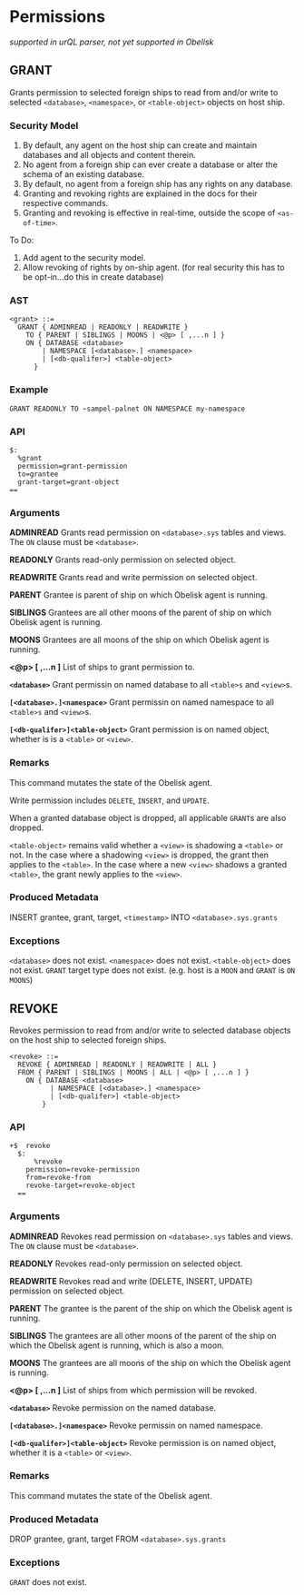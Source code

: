# Permissions
*supported in urQL parser, not yet supported in Obelisk*

## GRANT

Grants permission to selected foreign ships to read from and/or write to selected `<database>`, `<namespace>`, or `<table-object>` objects on host ship.

### Security Model

1. By default, any agent on the host ship can create and maintain databases and all objects and content therein.
2. No agent from a foreign ship can ever create a database or alter the schema of an existing database.
3. By default, no agent from a foreign ship has any rights on any database.
4. Granting and revoking rights are explained in the docs for their respective commands.
5. Granting and revoking is effective in real-time, outside the scope of `<as-of-time>`.

To Do: 
1. Add agent to the security model.
2. Allow revoking of rights by on-ship agent. (for real security this has to be opt-in...do this in create database)

### AST
```
<grant> ::=
  GRANT { ADMINREAD | READONLY | READWRITE }
    TO { PARENT | SIBLINGS | MOONS | <@p> [ ,...n ] }
    ON { DATABASE <database>
        | NAMESPACE [<database>.] <namespace>
        | [<db-qualifer>] <table-object> 
      }
```

### Example

`GRANT READONLY TO ~sampel-palnet ON NAMESPACE my-namespace`

### API
```
$:
  %grant
  permission=grant-permission
  to=grantee
  grant-target=grant-object
==
```

### Arguments

**ADMINREAD**
Grants read permission on `<database>.sys` tables and views.
The `ON` clause must be `<database>`.

**READONLY**
Grants read-only permission on selected object.

**READWRITE**
Grants read and write permission on selected object.

**PARENT**
Grantee is parent of ship on which Obelisk agent is running.

**SIBLINGS**
Grantees are all other moons of the parent of ship on which Obelisk agent is running.

**MOONS**
Grantees are all moons of the ship on which Obelisk agent is running.

**<@p> [ ,...n ]**
List of ships to grant permission to.

**`<database>`**
Grant permissin on named database to all `<table>s` and `<view>`s.

**`[<database>.]<namespace>`**
Grant permissin on named namespace to all `<table>s` and `<view>`s.

**`[<db-qualifer>]<table-object>`**
Grant permission is on named object, whether is is a `<table>` or `<view>`.

### Remarks

This command mutates the state of the Obelisk agent.

Write permission includes `DELETE`, `INSERT`, and `UPDATE`.

When a granted database object is dropped, all applicable `GRANT`s are also dropped.

`<table-object>` remains valid whether a `<view>` is shadowing a `<table>` or not.
In the case where a shadowing `<view>` is dropped, the grant then applies to the `<table>`. In the case where a new `<view>` shadows a granted `<table>`, the grant newly applies to the `<view>`.


### Produced Metadata

INSERT grantee, grant, target, `<timestamp>` INTO `<database>.sys.grants`

### Exceptions

`<database>` does not exist.
`<namespace>` does not exist.
`<table-object>` does not exist.
`GRANT` target type does not exist. (e.g. host is a `MOON` and `GRANT` is `ON MOONS`)


## REVOKE

Revokes permission to read from and/or write to selected database objects on the host ship to selected foreign ships.

```
<revoke> ::=
  REVOKE { ADMINREAD | READONLY | READWRITE | ALL }
  FROM { PARENT | SIBLINGS | MOONS | ALL | <@p> [ ,...n ] }
    ON { DATABASE <database>
          | NAMESPACE [<database>.] <namespace>
          | [<db-qualifer>] <table-object> 
        }
```


### API
```
+$  revoke
  $:
      %revoke
    permission=revoke-permission
    from=revoke-from
    revoke-target=revoke-object
  ==
```

### Arguments

**ADMINREAD**
Revokes read permission on `<database>.sys` tables and views. The `ON` clause must be `<database>`.

**READONLY**
Revokes read-only permission on selected object.

**READWRITE**
Revokes read and write (DELETE, INSERT, UPDATE) permission on selected object.

**PARENT**
The grantee is the parent of the ship on which the Obelisk agent is running.

**SIBLINGS**
The grantees are all other moons of the parent of the ship on which the Obelisk agent is running, which is also a moon.

**MOONS**
The grantees are all moons of the ship on which the Obelisk agent is running.

**<@p> [ ,...n ]**
List of ships from which permission will be revoked.

**`<database>`**
Revoke permission on the named database.

**`[<database>.]<namespace>`**
Revoke permissin on named namespace.

**`[<db-qualifer>]<table-object>`**
Revoke permission is on named object, whether it is a `<table>` or `<view>`.

### Remarks

This command mutates the state of the Obelisk agent.

### Produced Metadata

DROP grantee, grant, target FROM `<database>.sys.grants`

### Exceptions

`GRANT` does not exist.
